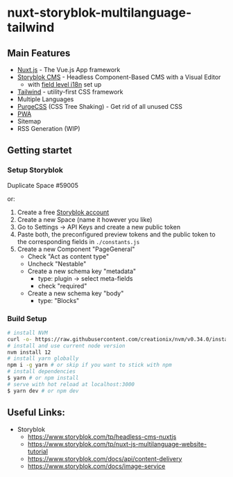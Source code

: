 # nuxt-storyblok-multilanguage-tailwind

## Main Features
- [Nuxt.js](https://nuxtjs.org/) - The Vue.js App framework
- [Storyblok CMS](https://www.storyblok.com/) - Headless Component-Based CMS with a Visual Editor
    - with [field level i18n](https://www.storyblok.com/docs/internationalization) set up
- [Tailwind](https://tailwindcss.com/) - utility-first CSS framework
- Multiple Languages
- [PurgeCSS](https://github.com/Developmint/nuxt-purgecss) (CSS Tree Shaking) - Get rid of all unused CSS
- [PWA](https://pwa.nuxtjs.org/)
- Sitemap
- RSS Generation (WIP)

## Getting startet

### Setup Storyblok

Duplicate Space #59005

or:

1. Create a free [Storyblok account](https://www.storyblok.com/)
2. Create a new Space (name it however you like)
3. Go to Settings -> API Keys and create a new public token
4. Paste both, the preconfigured preview tokens and the public token to the corresponding fields in `./constants.js`
5. Create a new Component "PageGeneral"
    - Check "Act as content type"
    - Uncheck "Nestable"
    - Create a new schema key "metadata"
        - type: plugin -> select meta-fields
        - check "required"
    - Create a new schema key "body"
        - type: "Blocks"

### Build Setup

```bash
# install NVM 
curl -o- https://raw.githubusercontent.com/creationix/nvm/v0.34.0/install.sh | bash
# install and use current node version 
nvm install 12
# install yarn globally 
npm i -g yarn # or skip if you want to stick with npm
# install dependencies
$ yarn # or npm install
# serve with hot reload at localhost:3000
$ yarn dev # or npm dev

```

## Useful Links:

- Storyblok
  - https://www.storyblok.com/tp/headless-cms-nuxtjs
  - https://www.storyblok.com/tp/nuxt-js-multilanguage-website-tutorial
  - https://www.storyblok.com/docs/api/content-delivery
  - https://www.storyblok.com/docs/image-service
